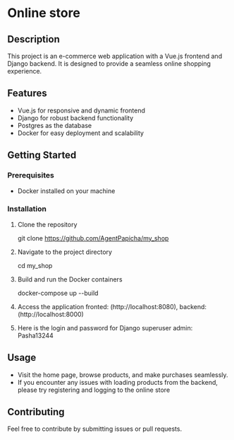# Online store

## Description
This project is an e-commerce web application with a Vue.js frontend and Django backend. It is designed to provide a seamless online shopping experience.

## Features
- Vue.js for responsive and dynamic frontend
- Django for robust backend functionality
- Postgres as the database
- Docker for easy deployment and scalability

## Getting Started

### Prerequisites
- Docker installed on your machine

### Installation
1. Clone the repository
  
   git clone https://github.com/AgentPapicha/my_shop
   
2. Navigate to the project directory
  
   cd my_shop
   
3. Build and run the Docker containers
  
   docker-compose up --build
   
4. Access the application fronted: (http://localhost:8080), backend: (http://localhost:8000)

5. Here is the login and password for Django superuser 
   admin: Pasha13244

## Usage
- Visit the home page, browse products, and make purchases seamlessly.
- If you encounter any issues with loading products from the backend, 
please try registering and logging to the online store

## Contributing
Feel free to contribute by submitting issues or pull requests.

